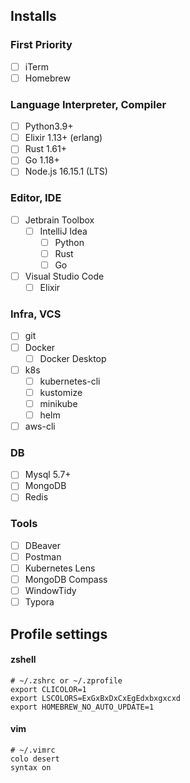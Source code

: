 ## Installs

### First Priority

- [ ] iTerm
- [ ] Homebrew

### Language Interpreter, Compiler

- [ ] Python3.9+
- [ ] Elixir 1.13+ (erlang)
- [ ] Rust 1.61+
- [ ] Go 1.18+
- [ ] Node.js 16.15.1 (LTS)

### Editor, IDE

- [ ] Jetbrain Toolbox
  - [ ] IntelliJ Idea
    - [ ] Python
    - [ ] Rust
    - [ ] Go
- [ ] Visual Studio Code
  - [ ] Elixir

### Infra, VCS

- [ ] git
- [ ] Docker
  - [ ] Docker Desktop
- [ ] k8s
  - [ ] kubernetes-cli
  - [ ] kustomize
  - [ ] minikube
  - [ ] helm
- [ ] aws-cli

### DB

- [ ] Mysql 5.7+
- [ ] MongoDB
- [ ] Redis

### Tools

- [ ] DBeaver
- [ ] Postman
- [ ] Kubernetes Lens
- [ ] MongoDB Compass
- [ ] WindowTidy
- [ ] Typora

## Profile settings

#### zshell

```shell
# ~/.zshrc or ~/.zprofile
export CLICOLOR=1
export LSCOLORS=ExGxBxDxCxEgEdxbxgxcxd
export HOMEBREW_NO_AUTO_UPDATE=1
```

#### vim

```shell
# ~/.vimrc
colo desert
syntax on
```

